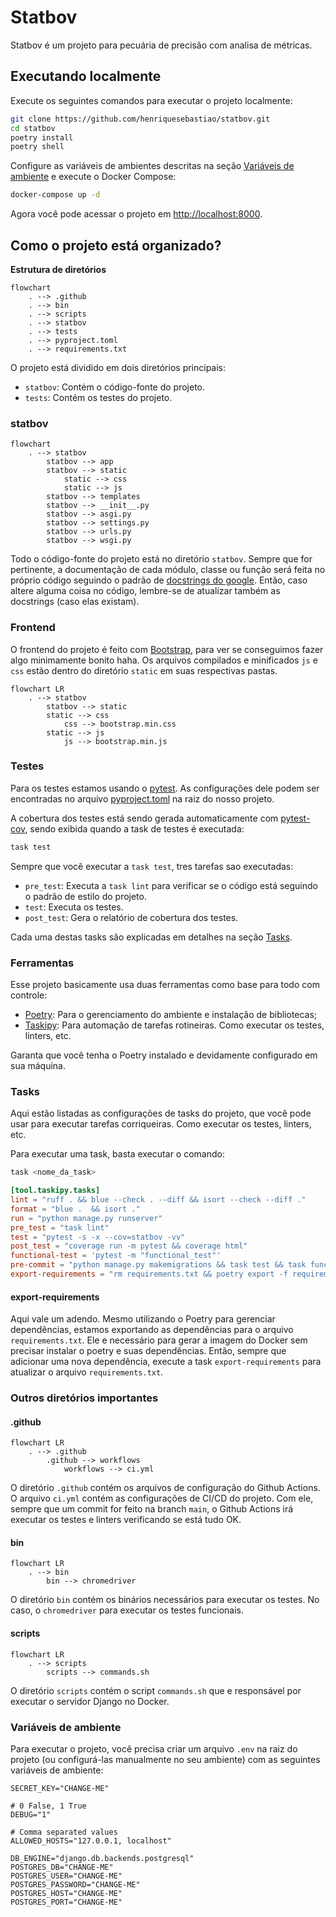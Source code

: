 # Statbov

Statbov é um projeto para pecuária de precisão com analisa de métricas.

## Executando localmente

Execute os seguintes comandos para executar o projeto localmente:

```bash
git clone https://github.com/henriquesebastiao/statbov.git
cd statbov
poetry install
poetry shell
```

Configure as variáveis de ambientes descritas na seção [Variáveis de ambiente](#variáveis-de-ambiente) e execute o Docker Compose:

```bash
docker-compose up -d
```

Agora você pode acessar o projeto em [http://localhost:8000](http://localhost:8000).

## Como o projeto está organizado?

**Estrutura de diretórios**

```mermaid
flowchart
    . --> .github
    . --> bin
    . --> scripts 
    . --> statbov
    . --> tests
    . --> pyproject.toml
    . --> requirements.txt
```

O projeto está dividido em dois diretórios principais:

- `statbov`: Contém o código-fonte do projeto.
- `tests`: Contém os testes do projeto.

### statbov

```mermaid
flowchart
    . --> statbov
        statbov --> app
        statbov --> static
            static --> css
            static --> js
        statbov --> templates
        statbov --> __init__.py
        statbov --> asgi.py
        statbov --> settings.py
        statbov --> urls.py
        statbov --> wsgi.py
```

Todo o código-fonte do projeto está no diretório `statbov`. Sempre que for pertinente, a documentação de cada módulo, classe ou função será feita no próprio código seguindo o padrão de [docstrings do google](https://sphinxcontrib-napoleon.readthedocs.io/en/latest/example_google.html). Então, caso altere alguma coisa no código, lembre-se de atualizar também as docstrings (caso elas existam).

### Frontend

O frontend do projeto é feito com [Bootstrap](https://getbootstrap.com/docs/5.3/getting-started/introduction/), para ver se conseguimos fazer algo minimamente bonito haha. Os arquivos compilados e minificados `js` e `css` estão dentro do diretório `static` em suas respectivas pastas. 

```mermaid
flowchart LR
    . --> statbov
        statbov --> static
        static --> css
            css --> bootstrap.min.css
        static --> js
            js --> bootstrap.min.js
```

### Testes

Para os testes estamos usando o [pytest](https://docs.pytest.org/). As configurações dele podem ser encontradas no arquivo [pyproject.toml](pyproject.toml) na raiz do nosso projeto.

A cobertura dos testes está sendo gerada automaticamente com [pytest-cov](https://github.com/pytest-dev/pytest-cov), sendo exibida quando a task de testes é executada:

```bash
task test
```

Sempre que você executar a `task test`, tres tarefas sao executadas:

- `pre_test`: Executa a `task lint` para verificar se o código está seguindo o padrão de estilo do projeto.
- `test`: Executa os testes.
- `post_test`: Gera o relatório de cobertura dos testes.

Cada uma destas tasks são explicadas em detalhes na seção [Tasks](#tasks).

### Ferramentas

Esse projeto basicamente usa duas ferramentas como base para todo com controle:

- [Poetry](https://python-poetry.org/): Para o gerenciamento do ambiente e instalação de bibliotecas;
- [Taskipy](https://github.com/illBeRoy/taskipy): Para automação de tarefas rotineiras. Como executar os testes, linters, etc.

Garanta que você tenha o Poetry instalado e devidamente configurado em sua máquina.

### Tasks

Aqui estão listadas as configurações de tasks do projeto, que você pode usar para executar tarefas corriqueiras. Como executar os testes, linters, etc.

Para executar uma task, basta executar o comando:

```bash
task <nome_da_task>
```

```toml
[tool.taskipy.tasks]
lint = "ruff . && blue --check . --diff && isort --check --diff ."
format = "blue .  && isort ."
run = "python manage.py runserver"
pre_test = "task lint"
test = "pytest -s -x --cov=statbov -vv"
post_test = "coverage run -m pytest && coverage html"
functional-test = 'pytest -m "functional_test"'
pre-commit = "python manage.py makemigrations && task test && task functional-test && task export-requirements"
export-requirements = "rm requirements.txt && poetry export -f requirements.txt --output requirements.txt --without-hashes --without dev"
```

#### export-requirements

Aqui vale um adendo. Mesmo utilizando o Poetry para gerenciar dependências, estamos exportando as dependências para o arquivo `requirements.txt`. Ele e necessário para gerar a imagem do Docker sem precisar instalar o poetry e suas dependências. Então, sempre que adicionar uma nova dependência, execute a task `export-requirements` para atualizar o arquivo `requirements.txt`.

### Outros diretórios importantes

#### .github

```mermaid
flowchart LR
    . --> .github
        .github --> workflows
            workflows --> ci.yml
```

O diretório `.github` contém os arquivos de configuração do Github Actions. O arquivo `ci.yml` contém as configurações de CI/CD do projeto. Com ele, sempre que um commit for feito na branch `main`, o Github Actions irá executar os testes e linters verificando se está tudo OK.

#### bin

```mermaid
flowchart LR
    . --> bin
        bin --> chromedriver
```

O diretório `bin` contém os binários necessários para executar os testes. No caso, o `chromedriver` para executar os testes funcionais.

#### scripts

```mermaid
flowchart LR
    . --> scripts
        scripts --> commands.sh
```

O diretório `scripts` contém o script `commands.sh` que e responsável por executar o servidor Django no Docker. 

### Variáveis de ambiente

Para executar o projeto, você precisa criar um arquivo `.env` na raiz do projeto (ou configurá-las manualmente no seu ambiente) com as seguintes variáveis de ambiente:

```dotenv
SECRET_KEY="CHANGE-ME"

# 0 False, 1 True
DEBUG="1"

# Comma separated values
ALLOWED_HOSTS="127.0.0.1, localhost"

DB_ENGINE="django.db.backends.postgresql"
POSTGRES_DB="CHANGE-ME"
POSTGRES_USER="CHANGE-ME"
POSTGRES_PASSWORD="CHANGE-ME"
POSTGRES_HOST="CHANGE-ME"
POSTGRES_PORT="CHANGE-ME"
```

